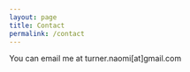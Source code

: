 ```yaml
---
layout: page
title: Contact
permalink: /contact
---
```

You can email me at turner.naomi[at]gmail.com
